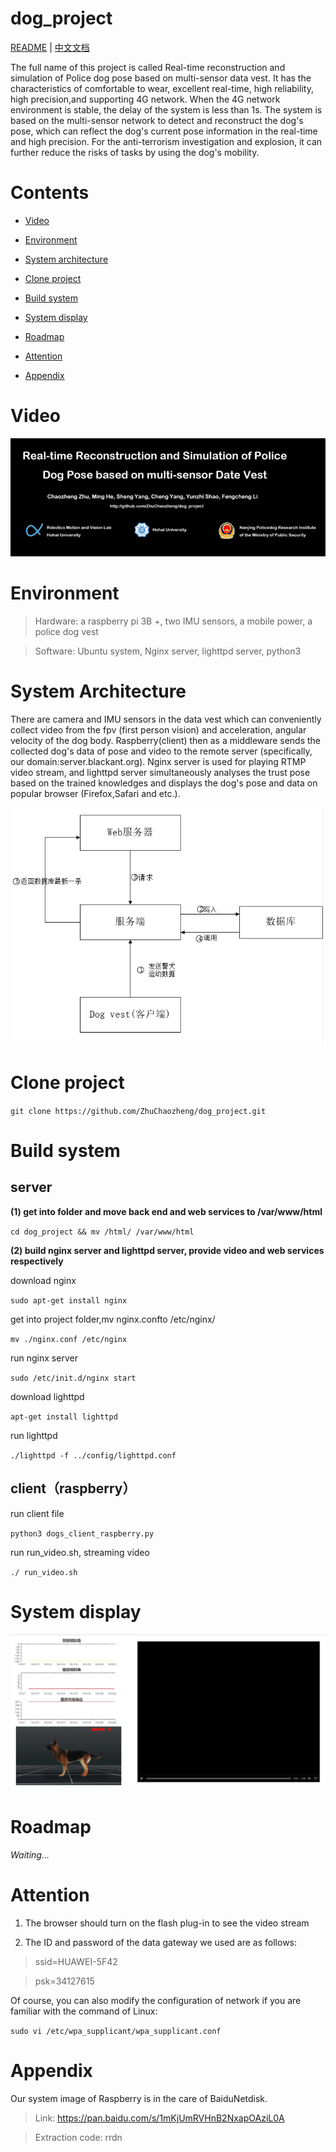 # dog_project

[README](README.md) | [中文文档](README_zh.md)

The full name of this project is called Real-time reconstruction and simulation of Police dog pose based on multi-sensor data vest. It has the characteristics of comfortable to wear, excellent real-time, high reliability, high precision,and supporting 4G network. When the 4G network environment is stable, the delay of the system is less than 1s. The system is based on the multi-sensor network to detect and reconstruct the dog's pose, which can reflect the dog's current pose information in the real-time and high precision. For the anti-terrorism investigation and explosion, it can further reduce the risks of tasks by using the dog's mobility.

Contents
========


* [Video](#jump_1)

* [Environment](#jump_2)

* [System architecture](#jump_3)

* [Clone project](#jump_4)

* [Build system](#jump_5)

* [System display](#jump_6)

* [Roadmap](#jump_7)

* [Attention](#jump_8)

* [Appendix](#jump_9)

# <span id="jump_1">Video</span>

[![Video](README_img/dog_project_cover.gif)](https://www.bilibili.com/video/av34108348?share_medium=android&share_source=copy_link&bbid=452131F3-C84D-4DF0-89AF-AA0107CE68FF16810infoc&ts=1539869227641)

<span id="jump_2">Environment</span>
===========

>Hardware: a raspberry pi 3B +, two IMU sensors, a mobile power, a police dog vest

>Software: Ubuntu system, Nginx server, lighttpd server, python3

<span id="jump_3">System Architecture</span>
===================

There are camera and IMU sensors in the data vest which can conveniently collect video from the fpv (first person vision) and acceleration, angular velocity of the dog body. Raspberry(client) then as a middleware sends the collected dog's data of pose and video to the remote server (specifically, our domain:server.blackant.org). Nginx server is used for playing RTMP video stream, and lighttpd server simultaneously analyses the trust pose based on the trained knowledges and displays the dog's pose and data on popular browser (Firefox,Safari and etc.).

![Missing illustration](/README_img/const.png)

<span id="jump_4">Clone project</span>
=============

``git clone https://github.com/ZhuChaozheng/dog_project.git``

<span id="jump_5">Build system</span>
============

 server
-------

**(1) get into folder and move back end and web services to /var/www/html**

``cd dog_project && mv /html/ /var/www/html``

**(2) build nginx server and lighttpd server, provide video and web services respectively**

download nginx

``sudo apt-get install nginx``

get into project folder,mv nginx.confto /etc/nginx/

``mv ./nginx.conf /etc/nginx``

run nginx server

``sudo /etc/init.d/nginx start``

download lighttpd

``apt-get install lighttpd``

run lighttpd

``./lighttpd -f ../config/lighttpd.conf``

 client（raspberry）
--------------------

run client file

``python3 dogs_client_raspberry.py``

run run_video.sh, streaming video

`./ run_video.sh`

<span id="jump_6">System display</span>
=======

[![](README_img/web.gif)](http://server.blackant.org:8000)

<span id="jump_7">Roadmap</span>
=======

*Waiting…*

<span id="jump_8">Attention</span>
=========

1.  The browser should turn on the flash plug-in to see the video stream

2.  The ID and password of the data gateway we used are as follows:

>   ssid=HUAWEI-5F42

>   psk=34127615

Of course, you can also modify the configuration of network if you are familiar
with the command of Linux:

`sudo vi /etc/wpa_supplicant/wpa_supplicant.conf`

<span id="jump_9">Appendix</span>
========

Our system image of Raspberry is in the care of BaiduNetdisk.

>Link: https://pan.baidu.com/s/1mKjUmRVHnB2NxapOAziL0A

>Extraction code: rrdn
